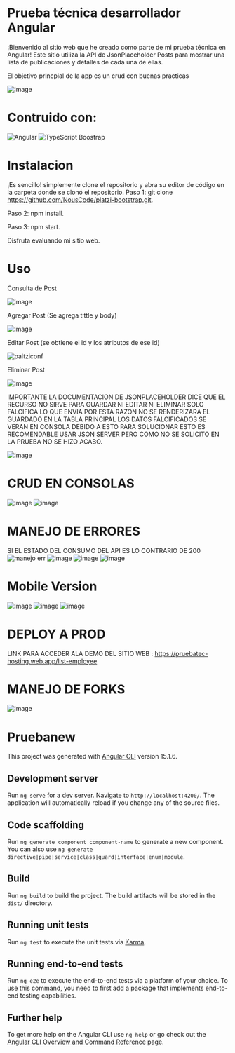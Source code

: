 

# Prueba técnica desarrollador Angular

¡Bienvenido al sitio web que he creado como parte de mi prueba técnica en Angular! Este sitio utiliza la API de JsonPlaceholder Posts para mostrar una lista de publicaciones y detalles de cada una de ellas.

El objetivo princpial de la app es un crud con buenas practicas

![image](https://user-images.githubusercontent.com/56304628/233005636-073170e4-789d-451f-b3b4-09a591ce3b12.png)
# Contruido con:
  ![Angular](https://img.shields.io/badge/angular-%23DD0031.svg?style=for-the-badge&logo=angular&logoColor=white)
  ![TypeScript](https://img.shields.io/badge/typescript-%23007ACC.svg?style=for-the-badge&logo=typescript&logoColor=white)
  Boostrap
  
  
# Instalacion
  ¡Es sencillo! simplemente clone el repositorio y abra su editor de código en la carpeta donde se clonó el repositorio.
  Paso 1: git clone https://github.com/NousCode/platzi-bootstrap.git.
  
  
  
  Paso 2: npm install.
  
  
  Paso 3: npm start.
  
  
  
  Disfruta evaluando mi sitio web.
  

# Uso
Consulta de Post

![image](https://user-images.githubusercontent.com/56304628/233136471-5292f324-3e3d-4011-b26c-9acc73bde086.png)

Agregar Post (Se agrega tittle y body)

![image](https://user-images.githubusercontent.com/56304628/233005936-c2810c0b-3343-4ea7-b76e-32632216cf99.png)

Editar Post (se obtiene el id y los atributos de ese id)

![paltziconf](https://res.cloudinary.com/dwypfa60z/image/upload/v1681880900/edit_zeevhb.png)

Eliminar Post

![image](https://user-images.githubusercontent.com/56304628/233136637-b28f7642-f4c3-44ab-8a17-39506f36bd8e.png)

IMPORTANTE LA DOCUMENTACION DE JSONPLACEHOLDER DICE QUE EL RECURSO NO SIRVE PARA GUARDAR NI EDITAR NI ELIMINAR SOLO FALCIFICA LO QUE ENVIA
POR ESTA RAZON NO SE RENDERIZARA EL GUARDADO EN LA TABLA PRINCIPAL LOS DATOS FALCIFICADOS SE VERAN EN CONSOLA DEBIDO A ESTO PARA SOLUCIONAR ESTO ES RECOMENDABLE USAR JSON SERVER PERO COMO NO SE SOLICITO EN LA PRUEBA NO SE HIZO ACABO.


![image](https://user-images.githubusercontent.com/56304628/232973272-099e2f3a-d85d-4fd1-874c-f4df3ffa3643.png)

# CRUD EN CONSOLAS
![image](https://user-images.githubusercontent.com/56304628/233135405-dfc102db-becc-4067-8978-8c418295255a.png)
![image](https://user-images.githubusercontent.com/56304628/233136004-c96ae7be-9970-4171-bc04-4a86bd27dc60.png)
# MANEJO DE ERRORES
SI EL ESTADO DEL CONSUMO DEL API ES LO CONTRARIO DE 200 
![manejo err](https://user-images.githubusercontent.com/56304628/232973808-d0b92837-670b-4c27-b5f2-fbf343cc9bba.PNG)
![image](https://user-images.githubusercontent.com/56304628/233137229-635b6fb9-4412-4bb9-8b4a-d0f599c880ac.png)
![image](https://user-images.githubusercontent.com/56304628/233137393-6eb4296d-aea9-4633-afc3-eab214ac4845.png)
![image](https://user-images.githubusercontent.com/56304628/233137554-0c4bd22a-7cc4-4e73-83db-bbe1e8275064.png)

# Mobile Version
![image](https://user-images.githubusercontent.com/56304628/233137779-8cc1d207-cfa2-43fc-9e8f-785ba68ba1a4.png)
![image](https://user-images.githubusercontent.com/56304628/233137868-8b64066d-7d6a-4506-b131-4373dac22798.png)
![image](https://user-images.githubusercontent.com/56304628/233137966-8d7315f3-7be3-41f2-af22-d392955cf232.png)

# DEPLOY A PROD
LINK PARA ACCEDER ALA DEMO DEL SITIO WEB : https://pruebatec-hosting.web.app/list-employee

# MANEJO DE FORKS
![image](https://user-images.githubusercontent.com/56304628/233139415-9c2a810a-3cad-4ff2-8412-72e57485550b.png)

# Pruebanew

This project was generated with [Angular CLI](https://github.com/angular/angular-cli) version 15.1.6.

## Development server

Run `ng serve` for a dev server. Navigate to `http://localhost:4200/`. The application will automatically reload if you change any of the source files.

## Code scaffolding

Run `ng generate component component-name` to generate a new component. You can also use `ng generate directive|pipe|service|class|guard|interface|enum|module`.

## Build

Run `ng build` to build the project. The build artifacts will be stored in the `dist/` directory.

## Running unit tests

Run `ng test` to execute the unit tests via [Karma](https://karma-runner.github.io).

## Running end-to-end tests

Run `ng e2e` to execute the end-to-end tests via a platform of your choice. To use this command, you need to first add a package that implements end-to-end testing capabilities.

## Further help

To get more help on the Angular CLI use `ng help` or go check out the [Angular CLI Overview and Command Reference](https://angular.io/cli) page.
